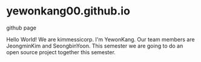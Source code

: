 # yewonkang00.github.io
github page

Hello World!
We are kimmessicorp.
I'm YewonKang.
Our team members are JeongminKim and SeongbinYoon.
This semester we are going to do an open source project together this semester.

